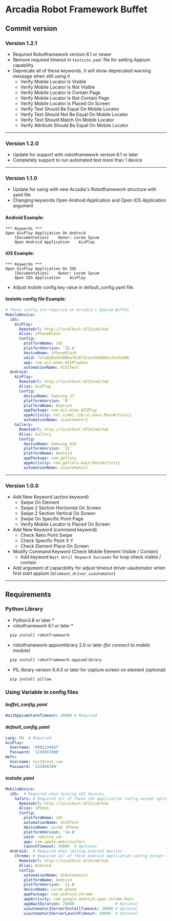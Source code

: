 # Arcadia Robot Framework Buffet

## Commit version
### Version 1.2.1
- Required Robotframework version 6.1 or newer
- Remove required timeout in `testsite.yaml` file for setting Appium capability
- Deprecate all of these keywords, It will show deprecated warning message when still using it
  - Verify Mobile Locator Is Visible
  - Verify Mobile Locator Is Not Visible
  - Verify Mobile Locator Is Contain Page
  - Verify Mobile Locator Is Not Contain Page
  - Verify Mobile Locator Is Placed On Screen
  - Verify Text Should Be Equal On Mobile Locator
  - Verify Text Should Not Be Equal On Mobile Locator
  - Verify Text Should Match On Mobile Locator
  - Verify Attribute Should Be Equal On Mobile Locator
---
### Version 1.2.0
- Update for support with robotframework version 6.1 or later
- Completely support to run automated test more than 1 device
---
### Version 1.1.0
- Update for using with new Arcadia's Robotframework structure with yaml file
- Changing keywords Open Android Application and Open IOS Application argument
#### Android Example:
``` robot
*** Keywords ***
Open AisPlay Application On Android
    [Documentation]    Owner: Lorem Ipsum
    Open Android Application    AisPlay
```
#### iOS Example:
``` robot
*** Keywords ***
Open AisPlay Application On IOS
    [Documentation]    Owner: Lorem Ipsum
    Open IOS Application    AisPlay
```
- Adjust mobile config key value in default_config.yaml file
#### testsite config file Example:
``` yaml
# These config are required on Arcadia's Appium Buffet
MobileDevice:
  iOS:
    AisPlay:
      RemoteUrl: http://localhost:4723/wd/hub
      Alias: iPhoneBlack
      Config:
        platformName: iOS
        platformVersion: '15.4'
        deviceName: iPhoneBlack
        udid: 7a7a858ad5480baf616f2cece9dd8bbc34c81696
        app: com.ais.mimo.AISPlaybox
        automationName: XCUITest
  Android:
    AisPlay:
      RemoteUrl: http://localhost:4723/wd/hub
      Alias: AisPlay
      Config:
        deviceName: Samsung J7
        platformVersion: '9'
        platformName: Android
        appPackage: com.ais.mimo.AISPlay
        appActivity: net.vimmi.lib.ui.main.MainActivity
        automationName: uiautomator2
    Gallery:
      RemoteUrl: http://localhost:4724/wd/hub
      Alias: Gallery
      Config:
        deviceName: Samsung A10
        platformVersion: '11'
        platformName: Android
        appPackage: com.gallery
        appActivity: com.gallery.main.MainActivity
        automationName: uiautomator2
```
---
### Version 1.0.0

- Add New Keyword (action keyword)
  - Swipe On Element
  - Swipe 2 Section Horizontal On Screen
  - Swipe 2 Section Vertical On Screen
  - Swipe On Specific Point Page
  - Verify Mobile Locator Is Placed On Screen
- Add New Keyword (command keyword)
  - Check Ratio Point Swipe
  - Check Specific Point X Y
  - Check Element Place On Screen
- Modify Command Keyword (Check Mobile Element Visible / Contain)
  - Add keyword `Wait Until Keyword Succeeds` for loop check visible / contain
- Add argument of capacibility for adjust timeout driver uiautomator when first start appium (`$timeout_driver_uiautomator`)

---

## **Requirements**

### Python Library

- Python3.8 or later *
- robotframework 6.1 or later *

``` bash
  pip install robotframework
```
- robotframework-appiumlibrary 2.0 or later *(for connect to mobile module)*

``` bash
  pip install robotframework-appiumlibrary
```
- PIL library version 9.4.0 or later for capture screen on element (optional)

``` bash
  pip install pillow
```

### Using Variable in config files
#### *buffet_config.yaml*
``` yaml
WaitAppiumStateTimeout: 20000 # Required
```
#### *default_config.yaml*
``` yaml
Lang: EN  # Required
AisPlay:
  Username: '8091234567'
  Password: '1234567890'
WeTv:
  Username: test@test.com
  Password: '123456789'
```
#### *testsite.yaml*
``` yaml
MobileDevice:
  iOS:  # Required when testing iOS devices
    Safari: # Required all of these iOS application config except optional comment
      RemoteUrl: http://localhost:4723/wd/hub
      Alias: iPhone
      Config:
        platformName: iOS
        automationName: XCUITest
        deviceName: Lorem iPhone
        platformVersion: '14.8'
        udid: <device_id>
        app: com.apple.mobilesafari
        launchTimeout: 20000  # Optional
  Android:  # Required when testing Android devices
    Chrome: # Required all of these Android application config except optional comment
      RemoteUrl: http://localhost:4724/wd/hub
      Alias: Android
      Config:
        automationName: UIAutomator2
        platformName: Android
        platformVersion: '11.0'
        deviceName: Lorem phone
        appPackage: com.android.chrome
        appActivity: com.google.android.apps.chrome.Main
        appWaitDuration: 20000                  # Optional
        uiautomator2ServerInstallTimeout: 20000 # Optional
        uiautomator2ServerLaunchTimeout: 20000  # Optional

```